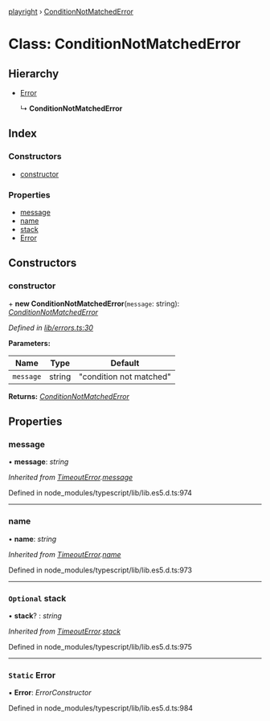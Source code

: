[playright](../README.md) › [ConditionNotMatchedError](conditionnotmatchederror.md)

# Class: ConditionNotMatchedError

## Hierarchy

* [Error](timeouterror.md#static-error)

  ↳ **ConditionNotMatchedError**

## Index

### Constructors

* [constructor](conditionnotmatchederror.md#constructor)

### Properties

* [message](conditionnotmatchederror.md#message)
* [name](conditionnotmatchederror.md#name)
* [stack](conditionnotmatchederror.md#optional-stack)
* [Error](conditionnotmatchederror.md#static-error)

## Constructors

###  constructor

\+ **new ConditionNotMatchedError**(`message`: string): *[ConditionNotMatchedError](conditionnotmatchederror.md)*

*Defined in [lib/errors.ts:30](https://github.com/automician/playright/blob/master/lib/errors.ts#L30)*

**Parameters:**

Name | Type | Default |
------ | ------ | ------ |
`message` | string | "condition not matched" |

**Returns:** *[ConditionNotMatchedError](conditionnotmatchederror.md)*

## Properties

###  message

• **message**: *string*

*Inherited from [TimeoutError](timeouterror.md).[message](timeouterror.md#message)*

Defined in node_modules/typescript/lib/lib.es5.d.ts:974

___

###  name

• **name**: *string*

*Inherited from [TimeoutError](timeouterror.md).[name](timeouterror.md#name)*

Defined in node_modules/typescript/lib/lib.es5.d.ts:973

___

### `Optional` stack

• **stack**? : *string*

*Inherited from [TimeoutError](timeouterror.md).[stack](timeouterror.md#optional-stack)*

Defined in node_modules/typescript/lib/lib.es5.d.ts:975

___

### `Static` Error

▪ **Error**: *ErrorConstructor*

Defined in node_modules/typescript/lib/lib.es5.d.ts:984
